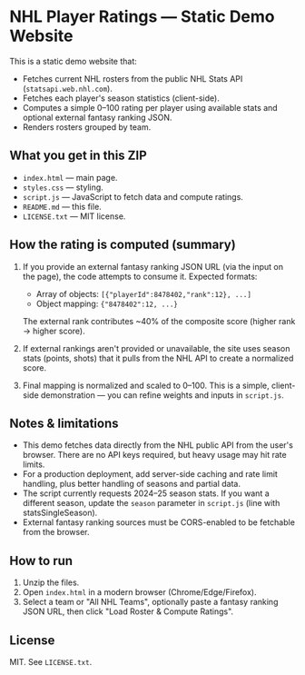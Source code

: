 # NHL Player Ratings — Static Demo Website

This is a static demo website that:

- Fetches current NHL rosters from the public NHL Stats API (`statsapi.web.nhl.com`).
- Fetches each player's season statistics (client-side).
- Computes a simple 0–100 rating per player using available stats and optional external fantasy ranking JSON.
- Renders rosters grouped by team.

## What you get in this ZIP
- `index.html` — main page.
- `styles.css` — styling.
- `script.js` — JavaScript to fetch data and compute ratings.
- `README.md` — this file.
- `LICENSE.txt` — MIT license.

## How the rating is computed (summary)
1. If you provide an external fantasy ranking JSON URL (via the input on the page), the code attempts to consume it. Expected formats:
   - Array of objects: `[{"playerId":8478402,"rank":12}, ...]`
   - Object mapping: `{"8478402":12, ...}`

   The external rank contributes ~40% of the composite score (higher rank -> higher score).

2. If external rankings aren't provided or unavailable, the site uses season stats (points, shots) that it pulls from the NHL API to create a normalized score.

3. Final mapping is normalized and scaled to 0–100. This is a simple, client-side demonstration — you can refine weights and inputs in `script.js`.

## Notes & limitations
- This demo fetches data directly from the NHL public API from the user's browser. There are no API keys required, but heavy usage may hit rate limits.
- For a production deployment, add server-side caching and rate limit handling, plus better handling of seasons and partial data.
- The script currently requests 2024–25 season stats. If you want a different season, update the `season` parameter in `script.js` (line with statsSingleSeason).
- External fantasy ranking sources must be CORS-enabled to be fetchable from the browser.

## How to run
1. Unzip the files.
2. Open `index.html` in a modern browser (Chrome/Edge/Firefox).
3. Select a team or "All NHL Teams", optionally paste a fantasy ranking JSON URL, then click "Load Roster & Compute Ratings".

## License
MIT. See `LICENSE.txt`.
